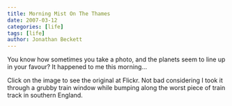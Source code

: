 ```yaml
---
title: Morning Mist On The Thames
date: 2007-03-12
categories: [life]
tags: [life]
author: Jonathan Beckett
---
```


You know how sometimes you take a photo, and the planets seem to line up in your favour? It happened to me this morning...

Click on the image to see the original at Flickr. Not bad considering I took it through a grubby train window while bumping along the worst piece of train track in southern England.
